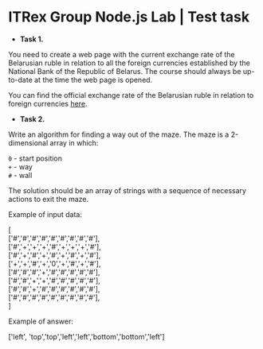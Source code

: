 # ITRex Group Node.js Lab | Test task

- **Task 1.**

You need to create a web page with the current exchange rate of the Belarusian ruble in relation to all the foreign currencies established by the National Bank of the Republic of Belarus. The course should always be up-to-date at the time the web page is opened.

You can find the official exchange rate of the Belarusian ruble in relation to foreign currencies [here](https://www.nbrb.by/statistics/rates/ratesdaily.asp).

- **Task 2.**

Write an algorithm for finding a way out of the maze. The maze is a 2-dimensional array in which:

`0` - start position  
`+` - way  
`#` - wall

The solution should be an array of strings with a sequence of necessary actions to exit the maze.

Example of input data:

[  
 ['#','#','#','#','#','#','#','#','#'],  
 ['#','+','+','+','#','+','+','+','#'],  
 ['#','+','#','+','#','+','#','+','#'],  
 ['+','+','#','+','0','+','#','+','#'],  
 ['#','#','#','+','#','#','#','#','#'],  
 ['#','#','+','+','#','#','#','#','#'],  
 ['#','#','+','#','#','#','#','#','#'],  
 ['#','#','#','#','#','#','#','#','#'],  
]

Example of answer:

['left', 'top','top','left','left','bottom','bottom','left']
